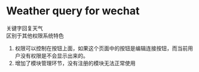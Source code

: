 # Weather query for wechat
关键字回复天气<br/> 
区别于其他权限系统特色<br/>
1. 权限可以控制在按钮上面，如果这个页面中的按钮是编辑连接按钮，而当前用户没有权限是不会显示出来的。<br/>
2. 增加了模块管理环节，没有注册的模块无法正常使用<br/>

